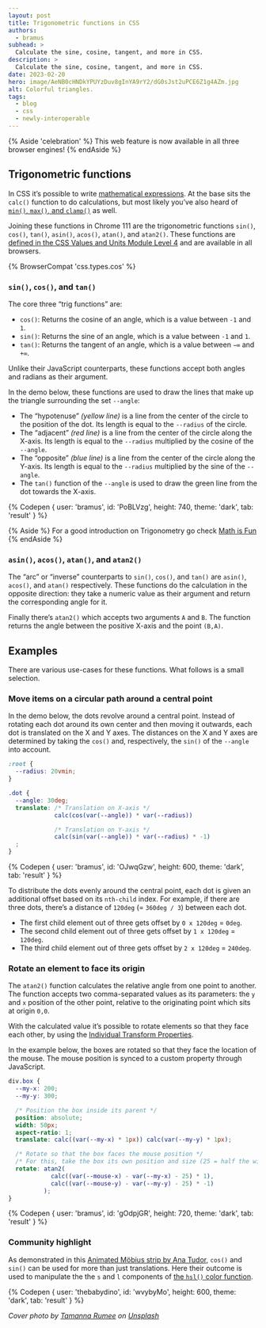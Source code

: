 ```yaml
---
layout: post
title: Trigonometric functions in CSS
authors:
  - bramus
subhead: >
  Calculate the sine, cosine, tangent, and more in CSS.
description: >
  Calculate the sine, cosine, tangent, and more in CSS.
date: 2023-02-20
hero: image/AeNB0cHNDkYPUYzDuv8gInYA9rY2/dG0sJst2uPCE6Z1g4AZm.jpg
alt: Colorful triangles.
tags:
  - blog
  - css
  - newly-interoperable
---
```


{% Aside 'celebration' %}
This web feature is now available in all three browser engines!
{% endAside %}

## Trigonometric functions

In CSS it’s possible to write [mathematical expressions](/learn/css/functions/#mathematical-expressions). At the base sits the `calc()` function to do calculations, but most likely you’ve also heard of [`min()`, `max()`, and `clamp()`](/min-max-clamp/) as well.

Joining these functions in Chrome 111 are the trigonometric functions `sin()`, `cos()`, `tan()`, `asin()`, `acos()`, `atan()`, and `atan2()`. These functions are [defined in the CSS Values and Units Module Level 4](https://www.w3.org/TR/css-values-4/#trig-funcs) and are available in all browsers.

{% BrowserCompat 'css.types.cos' %}

### `sin()`, `cos()`, and `tan()`

The core three “trig functions” are:


- `cos()`: Returns the cosine of an angle, which is a value between `-1` and `1`.
- `sin()`: Returns the sine of an angle, which is a value between `-1` and `1`.
- `tan()`: Returns the tangent of an angle, which is a value between `−∞` and `+∞`.

Unlike their JavaScript counterparts, these functions accept both angles and radians as their argument.

In the demo below, these functions are used to draw the lines that make up the triangle surrounding the set `--angle`:

- The “hypotenuse” _(yellow line)_ is a line from the center of the circle to the position of the dot. Its length is equal to the `--radius` of the circle.
- The “adjacent” _(red line)_ is a line from the center of the circle along the X-axis. Its length is equal to the `--radius` multiplied by the cosine of the `--angle`.
- The “opposite” _(blue line)_ is a line from the center of the circle along the Y-axis. Its length is equal to the `--radius` multiplied by the sine of the `--angle`.
- The `tan()` function of the `--angle` is used to draw the green line from the dot towards the X-axis.

{% Codepen {
  user: 'bramus',
  id: 'PoBLVzg',
  height: 740,
  theme: 'dark',
  tab: 'result'
} %}

{% Aside %}
For a good introduction on Trigonometry go check [Math is Fun](https://www.mathsisfun.com/sine-cosine-tangent.html)
{% endAside %}

### `asin()`, `acos()`, `atan()`, and `atan2()`

The “arc” or “inverse” counterparts to `sin()`, `cos()`, and `tan()` are `asin()`, `acos()`, and `atan()` respectively. These functions do the calculation in the opposite direction: they take a numeric value as their argument and return the corresponding angle for it.

Finally there’s `atan2()` which accepts two arguments `A` and `B`. The function returns the angle between the positive X-axis and the point `(B,A)`.

## Examples

There are various use-cases for these functions. What follows is a small selection.

### Move items on a circular path around a central point

In the demo below, the dots revolve around a central point. Instead of rotating each dot around its own center and then moving it outwards, each dot is translated on the X and Y axes. The distances on the X and Y axes are determined by taking the `cos()` and, respectively, the `sin()` of the `--angle` into account.

```css
:root {
  --radius: 20vmin;
}

.dot {
  --angle: 30deg;
  translate: /* Translation on X-axis */
             calc(cos(var(--angle)) * var(--radius))

             /* Translation on Y-axis */
             calc(sin(var(--angle)) * var(--radius) * -1)
  ;
}
```

{% Codepen {
  user: 'bramus',
  id: 'OJwqGzw',
  height: 600,
  theme: 'dark',
  tab: 'result'
} %}

To distribute the dots evenly around the central point, each dot is given an additional offset based on its `nth-child` index. For example, if there are three dots, there’s a distance of `120deg` (= `360deg / 3`) between each dot.

- The first child element out of three gets offset by `0 x 120deg` = `0deg`.
- The second child element out of three gets offset by `1 x 120deg` = `120deg`.
- The third child element out of three gets offset by `2 x 120deg` = `240deg`.

### Rotate an element to face its origin

The `atan2()` function calculates the relative angle from one point to another. The function accepts two comma-separated values as its parameters: the `y` and `x` position of the other point, relative to the originating point which sits at origin `0,0`.

With the calculated value it’s possible to rotate elements so that they face each other, by using the [Individual Transform Properties](/css-individual-transform-properties/).

In the example below, the boxes are rotated so that they face the location of the mouse. The mouse position is synced to a custom property through JavaScript.

```css
div.box {
  --my-x: 200;
  --my-y: 300;

  /* Position the box inside its parent */
  position: absolute;
  width: 50px;
  aspect-ratio: 1;
  translate: calc((var(--my-x) * 1px)) calc(var(--my-y) * 1px);

  /* Rotate so that the box faces the mouse position */
  /* For this, take the box its own position and size (25 = half the width) into account */
  rotate: atan2(
            calc((var(--mouse-x) - var(--my-x) - 25) * 1),
            calc((var(--mouse-y) - var(--my-y) - 25) * -1)
          );
}
```

{% Codepen {
  user: 'bramus',
  id: 'gOdpjGR',
  height: 720,
  theme: 'dark',
  tab: 'result'
} %}

### Community highlight

As demonstrated in this [Animated Möbius strip by Ana Tudor](https://codepen.io/thebabydino/pen/wvybyMo), `cos()` and `sin()` can be used for more than just translations. Here their outcome is used to manipulate the the `s` and `l` components of [the `hsl()` color function](https://developer.chrome.com/articles/high-definition-css-color-guide/#hsl).

{% Codepen {
  user: 'thebabydino',
  id: 'wvybyMo',
  height: 600,
  theme: 'dark',
  tab: 'result'
} %}

_Cover photo by [Tamanna Rumee](https://unsplash.com/@tamanna_rumee) on [Unsplash](https://unsplash.com/photos/7OCUyev2M9E)_
